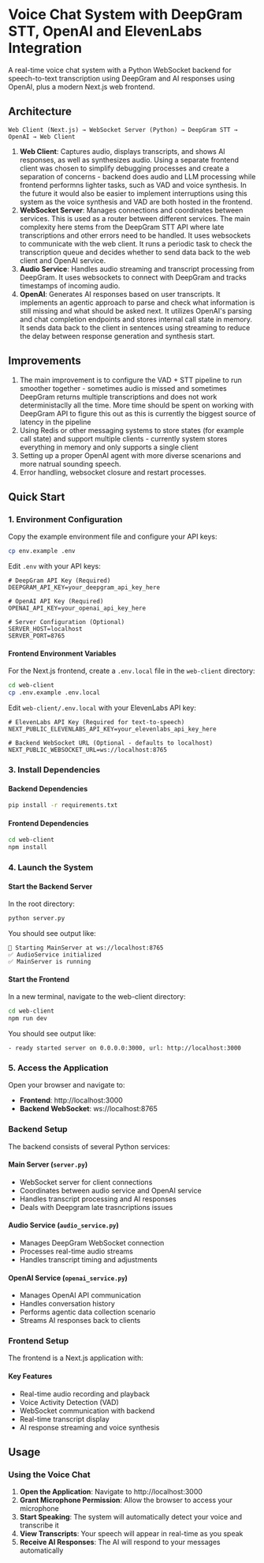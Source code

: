 # Voice Chat System with DeepGram STT, OpenAI and ElevenLabs Integration

A real-time voice chat system with a Python WebSocket backend for speech-to-text transcription using DeepGram and AI responses using OpenAI, plus a modern Next.js web frontend.

## Architecture

```
Web Client (Next.js) → WebSocket Server (Python) → DeepGram STT → OpenAI → Web Client
```

1. **Web Client**: Captures audio, displays transcripts, and shows AI responses, as well as synthesizes audio. Using a separate frontend client was chosen to simplify debugging processes and create a separation of concerns - backend does audio and LLM processing while frontend performns lighter tasks, such as VAD and voice synthesis. In the future it would also be easier to implement interruptions using this system as the voice synthesis and VAD are both hosted in the frontend.
2. **WebSocket Server**: Manages connections and coordinates between services. This is used as a router between different services. The main complexity here stems from the DeepGram STT API where late transcriptions and other errors need to be handled. It uses websockets to communicate with the web client.
It runs a periodic task to check the transcription queue and decides whether to send data back to the web client and OpenAI service.
3. **Audio Service**: Handles audio streaming and transcript processing from DeepGram. It uses websockets to connect with DeepGram and tracks timestamps of incoming audio.
4. **OpenAI**: Generates AI responses based on user transcripts. It implements an agentic approach to parse and check what information is still missing and what should be asked next. It utilizes OpenAI's parsing and chat completion endpoints and stores internal call state in memory. It sends data back to the client in sentences using streaming to reduce the delay between response generation and synthesis start.

## Improvements

1. The main improvement is to configure the VAD + STT pipeline to run smoother together - sometimes audio is missed and sometimes DeepGram returns multiple transcriptions and does not work deterministaclly all the time. More time should be spent on working with DeepGram API to figure this out as this is currently the biggest source of latency in the pipeline
2. Using Redis or other messaging systems to store states (for example call state) and support multiple clients - currently system stores everything in memory and only supports a single client
3. Setting up a proper OpenAI agent with more diverse scenarions and more natrual sounding speech.
4. Error handling, websocket closure and restart processes.

## Quick Start

### 1. Environment Configuration

Copy the example environment file and configure your API keys:

```bash
cp env.example .env
```

Edit `.env` with your API keys:

```env
# DeepGram API Key (Required)
DEEPGRAM_API_KEY=your_deepgram_api_key_here

# OpenAI API Key (Required)
OPENAI_API_KEY=your_openai_api_key_here

# Server Configuration (Optional)
SERVER_HOST=localhost
SERVER_PORT=8765
```

#### Frontend Environment Variables

For the Next.js frontend, create a `.env.local` file in the `web-client` directory:

```bash
cd web-client
cp .env.example .env.local
```

Edit `web-client/.env.local` with your ElevenLabs API key:

```env
# ElevenLabs API Key (Required for text-to-speech)
NEXT_PUBLIC_ELEVENLABS_API_KEY=your_elevenlabs_api_key_here

# Backend WebSocket URL (Optional - defaults to localhost)
NEXT_PUBLIC_WEBSOCKET_URL=ws://localhost:8765
```

### 3. Install Dependencies

#### Backend Dependencies

```bash
pip install -r requirements.txt
```

#### Frontend Dependencies

```bash
cd web-client
npm install
```

### 4. Launch the System

#### Start the Backend Server

In the root directory:

```bash
python server.py
```

You should see output like:
```
🚀 Starting MainServer at ws://localhost:8765
✅ AudioService initialized
✅ MainServer is running
```

#### Start the Frontend

In a new terminal, navigate to the web-client directory:

```bash
cd web-client
npm run dev
```

You should see output like:
```
- ready started server on 0.0.0.0:3000, url: http://localhost:3000
```

### 5. Access the Application

Open your browser and navigate to:
- **Frontend**: http://localhost:3000
- **Backend WebSocket**: ws://localhost:8765

### Backend Setup

The backend consists of several Python services:

#### Main Server (`server.py`)
- WebSocket server for client connections
- Coordinates between audio service and OpenAI service
- Handles transcript processing and AI responses
- Deals with Deepgram late trasncriptions issues

#### Audio Service (`audio_service.py`)
- Manages DeepGram WebSocket connection
- Processes real-time audio streams
- Handles transcript timing and adjustments

#### OpenAI Service (`openai_service.py`)
- Manages OpenAI API communication
- Handles conversation history
- Performs agentic data collection scenario
- Streams AI responses back to clients

### Frontend Setup

The frontend is a Next.js application with:

#### Key Features
- Real-time audio recording and playback
- Voice Activity Detection (VAD)
- WebSocket communication with backend
- Real-time transcript display
- AI response streaming and voice synthesis

## Usage

### Using the Voice Chat

1. **Open the Application**: Navigate to http://localhost:3000
2. **Grant Microphone Permission**: Allow the browser to access your microphone
3. **Start Speaking**: The system will automatically detect your voice and transcribe it
4. **View Transcripts**: Your speech will appear in real-time as you speak
5. **Receive AI Responses**: The AI will respond to your messages automatically
